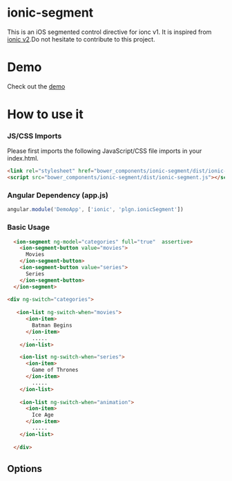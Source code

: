 # ionic-segment

This is an iOS segmented control directive for ionc v1. It is inspired from [ionic v2](http://ionicframework.com/docs/v2/components/#segment).Do not hesitate to contribute to this project.


# Demo
Check out the [demo](http://codepen.io/ihuseynoff/pen/dXOaZP)


# How to use it

### JS/CSS Imports 
Please first imports the following JavaScript/CSS file imports in your index.html.

```html
<link rel="stylesheet" href="bower_components/ionic-segment/dist/ionic-segment.css">
<script src="bower_components/ionic-segment/dist/ionic-segment.js"></script>
```


### Angular Dependency (app.js)

```javascript
angular.module('DemoApp', ['ionic', 'plgn.ionicSegment'])
```

### Basic Usage

```html
  <ion-segment ng-model="categories" full="true"  assertive>
    <ion-segment-button value="movies">
      Movies
    </ion-segment-button>
    <ion-segment-button value="series">
      Series
    </ion-segment-button>
  </ion-segment>
 
<div ng-switch="categories">
  
   <ion-list ng-switch-when="movies">
      <ion-item>
        Batman Begins
      </ion-item>
        .....
    </ion-list>

    <ion-list ng-switch-when="series">
      <ion-item>
        Game of Thrones
      </ion-item>
        .....
    </ion-list>
    
    <ion-list ng-switch-when="animation">
      <ion-item>
        Ice Age
      </ion-item>
        .....
    </ion-list>
  
  </div>
  ```
## Options 



